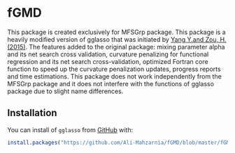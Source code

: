 # fGMD


This package is created exclusively for MFSGrp package. This package is a heavily modified version of gglasso that was initiated by [Yang Y.and Zou, H. (2015)](http://users.stat.umn.edu/~zouxx019/Papers/gglasso-paper.pdf). The features added to the original package: mixing parameter alpha and its net search cross validation, curvature penalizing for functional regression and its net search cross-validation, optimized Fortran core function to speed up the curvature penalization updates, progress reports and time estimations. This package does not work independently from the MFSGrp package and it does not interfere with the functions of gglasso package due to slight name differences.

## Installation

You can install   of `gglasso` from [GitHub](https://github.com/Ali-Mahzarnia/fGMD) with:

```R
install.packages("https://github.com/Ali-Mahzarnia/fGMD/blob/master/fGMD_1.0.tar.gz?raw=true",  repos = NULL, type="source")

```

